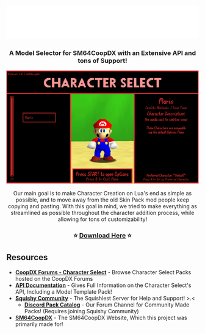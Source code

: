 <p align=center> <img src="images/page-header.png" width="800"> </p>

### <p align=center> A Model Selector for SM64CoopDX with an Extensive API and tons of Support!</p>

<p align=center> <img src="images/menu-preview.png" width="720"> </p>
 
<p align=center > Our main goal is to make Character Creation on Lua's end as simple as possible, and to move away from the old Skin Pack mod people keep copying and pasting. With this goal in mind, we tried to make everything as streamlined as possible throughout the character addition process, while allowing for tons of customizability! </p>

### <p align=center>⭐ [Download Here](https://github.com/Squishy6094/character-select-coop/releases) ⭐</p>

## Resources
- **[CoopDX Forums - Character Select](http://mods.sm64coopdx.com/mods/categories/character-select.14/)** - Browse Character Select Packs hosted on the CoopDX Forums
- **[API Documentation](/API-Docs.md)** - Gives Full Information on the Character Select's API, Including a Model Template Pack!
- **[Squishy Community](https://discord.gg/2bg2FnFp6f)** - The Squishiest Server for Help and Support! >.<
   - **[Discord Pack Catalog](https://discordapp.com/channels/1137469863741362297/1218005675389616220)** - Our Forum Channel for Community Made Packs! (Requires joining Squishy Community)
- **[SM64CoopDX](https://sm64coopdx.com)** - The SM64CoopDX Website, Which this project was primarily made for!

